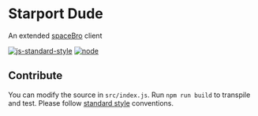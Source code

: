 # Starport Dude
An extended [spaceBro](https://github.com/soixantecircuits/spacebro) client

[![js-standard-style](https://img.shields.io/badge/code%20style-standard-brightgreen.svg)](http://standardjs.com/) [![node](https://img.shields.io/badge/node-5.3.x-brightgreen.svg)](https://nodejs.org/en/)


## Contribute
You can modify the source in `src/index.js`. Run `npm run build` to transpile and test.
Please follow [standard style](https://github.com/feross/standard) conventions.
